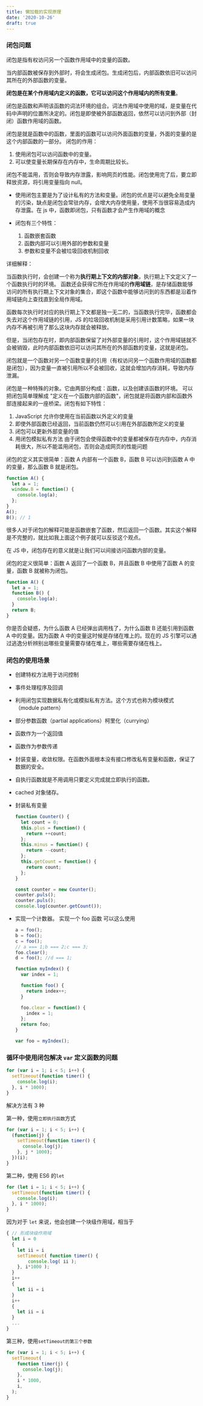 ```yaml
---
title: 懒加载的实现原理
date: '2020-10-26'
draft: true
---
```


### 闭包问题

闭包是指有权访问另一个函数作用域中的变量的函数。

当内部函数被保存到外部时，将会生成闭包。生成闭包后，内部函数依旧可以访问其所在的外部函数的变量。

**闭包是在某个作用域内定义的函数，它可以访问这个作用域内的所有变量**。

闭包是函数和声明该函数的词法环境的组合。词法作用域中使用的域，是变量在代码中声明的位置所决定的。闭包是即使被外部函数返回，依然可以访问到外部（封闭）函数作用域的函数。

闭包是就是函数中的函数，里面的函数可以访问外面函数的变量，外面的变量的是这个内部函数的一部分。
闭包的作用：

1. 使用闭包可以访问函数中的变量。
2. 可以使变量长期保存在内存中，生命周期比较长。

闭包不能滥用，否则会导致内存泄露，影响网页的性能。闭包使用完了后，要立即释放资源，将引用变量指向 null。

- 使用闭包主要是为了设计私有的方法和变量。闭包的优点是可以避免全局变量的污染，缺点是闭包会常驻内存，会增大内存使用量，使用不当很容易造成内存泄露。在 js 中，函数即闭包，只有函数才会产生作用域的概念

- 闭包有三个特性：
  1. 函数嵌套函数
  2. 函数内部可以引用外部的参数和变量
  3. 参数和变量不会被垃圾回收机制回收

详细解释：

当函数执行时，会创建一个称为**执行期上下文的内部对象**，执行期上下文定义了一个函数执行时的环境。
函数还会获得它所在作用域的**作用域链**，是存储函数能够访问的所有执行期上下文对象的集合，即这个函数中能够访问到的东西都是沿着作用域链向上查找直到全局作用域。

函数每次执行时对应的执行期上下文都是独一无二的，当函数执行完毕，函数都会失去对这个作用域链的引用，JS 的垃圾回收机制是采用引用计数策略，如果一块内存不再被引用了那么这块内存就会被释放。

但是，当闭包存在时，即内部函数保留了对外部变量的引用时，这个作用域链就不会被销毁，此时内部函数依旧可以访问其所在的外部函数的变量，这就是闭包。

闭包就是一个函数对另一个函数变量的引用（有权访问另一个函数作用域的函数都是闭包），因为变量一直被引用所以不会被回收，这就会增加内存消耗，导致内存泄漏。

闭包是一种特殊的对象。它由两部分构成：函数，以及创建该函数的环境。
可以把闭包简单理解成 "定义在一个函数内部的函数"，闭包就是将函数内部和函数外部连接起来的一座桥梁。闭包有如下特性：

1. JavaScript 允许你使用在当前函数以外定义的变量
2. 即使外部函数已经返回，当前函数仍然可以引用在外部函数所定义的变量
3. 闭包可以更新外部变量的值
4. 用闭包模拟私有方法
   由于闭包会使得函数中的变量都被保存在内存中，内存消耗很大，所以不能滥用闭包，否则会造成网页的性能问题

闭包的定义其实很简单：函数 A 内部有一个函数 B，函数 B 可以访问到函数 A 中的变量，那么函数 B 就是闭包。

```js
function A() {
  let a = 1;
  window.B = function() {
    console.log(a);
  };
}
A();
B(); // 1
```

很多人对于闭包的解释可能是函数嵌套了函数，然后返回一个函数。其实这个解释是不完整的，就比如我上面这个例子就可以反驳这个观点。

在 JS 中，闭包存在的意义就是让我们可以间接访问函数内部的变量。

闭包的定义很简单：函数 A 返回了一个函数 B，并且函数 B 中使用了函数 A 的变量，函数 B 就被称为闭包。

```js
function A() {
  let a = 1;
  function B() {
    console.log(a);
  }
  return B;
}
```

你是否会疑惑，为什么函数 A 已经弹出调用栈了，为什么函数 B 还能引用到函数 A 中的变量。因为函数 A 中的变量这时候是存储在堆上的。现在的 JS 引擎可以通过逃逸分析辨别出哪些变量需要存储在堆上，哪些需要存储在栈上。

### 闭包的使用场景

- 创建特权方法用于访问控制
- 事件处理程序及回调
- 利用闭包实现数据私有化或模拟私有方法。这个方式也称为模块模式（module pattern）
- 部分参数函数（partial applications）柯里化（currying）
- 函数作为一个返回值
- 函数作为参数传递
- 封装变量，收敛权限。在函数外面根本没有接口修改私有变量和函数，保证了数据的安全。
- 自执行函数就是不用调用只要定义完成就立即执行的函数。
- cached 对象储存。
- 封装私有变量

  ```js
  function Counter() {
    let count = 0;
    this.plus = function() {
      return ++count;
    };
    this.minus = function() {
      return --count;
    };
    this.getCount = function() {
      return count;
    };
  }

  const counter = new Counter();
  counter.puls();
  counter.puls();
  console.log(counter.getCount());
  ```

- 实现一个计数器。 实现一个 foo 函数 可以这么使用

  ```js
  a = foo();
  b = foo();
  c = foo();
  // a === 1;b === 2;c === 3;
  foo.clear();
  d = foo(); //d === 1;
  ```

  ```js
  function myIndex() {
    var index = 1;

    function foo() {
      return index++;
    }

    foo.clear = function() {
      index = 1;
    };
    return foo;
  }

  var foo = myIndex();
  ```

### 循环中使用闭包解决 `var` 定义函数的问题

```js
for (var i = 1; i < 5; i++) {
  setTimeout(function timer() {
    console.log(i);
  }, i * 1000);
}
```

解决方法有 3 种

第一种，使用`立即执行函数`方式

```js
for (var i = 1; i < 5; i++) {
  (function(j) {
    setTimeout(function timer() {
      console.log(j);
    }, j * 1000);
  })(i);
}
```

第二种，使用 ES6 的`let`

```js
for (let i = 1; i < 5; i++) {
  setTimeout(function timer() {
    console.log(i);
  }, i * 1000);
}
```

因为对于 `let` 来说，他会创建一个块级作用域，相当于

```js
{ // 形成块级作用域
  let i = 0
  {
    let ii = i
    setTimeout( function timer() {
        console.log( ii );
    }, i*1000 );
  }
  i++
  {
    let ii = i
  }
  i++
  {
    let ii = i
  }
  ...
}
```

第三种，使用`setTimeout的第三个参数`

```js
for (var i = 1; i < 5; i++) {
  setTimeout(
    function timer(j) {
      console.log(j);
    },
    i * 1000,
    i,
  );
}
```
